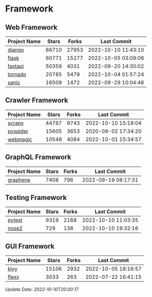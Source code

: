 # Framework

## Web Framework
| Project Name | Stars | Forks | Last Commit |
| ------------ | ----- | ----- | ----------- |
| [django](https://github.com/django/django) | 66710 | 27953 | 2022-10-10 11:43:10 |
| [flask](https://github.com/pallets/flask) | 60771 | 15277 | 2022-10-05 03:09:06 |
| [fastapi](https://github.com/tiangolo/fastapi) | 50359 | 4031 | 2022-09-20 14:30:02 |
| [tornado](https://github.com/tornadoweb/tornado) | 20785 | 5479 | 2022-10-04 01:57:24 |
| [sanic](https://github.com/sanic-org/sanic) | 16509 | 1472 | 2022-09-29 10:04:46 |

## Crawler Framework
| Project Name | Stars | Forks | Last Commit |
| ------------ | ----- | ----- | ----------- |
| [scrapy](https://github.com/scrapy/scrapy) | 44787 | 9743 | 2022-10-10 15:18:04 |
| [pyspider](https://github.com/binux/pyspider) | 15605 | 3653 | 2020-08-02 17:34:20 |
| [webmagic](https://github.com/code4craft/webmagic) | 10548 | 4084 | 2022-10-01 15:34:57 |

## GraphQL Framework
| Project Name | Stars | Forks | Last Commit |
| ------------ | ----- | ----- | ----------- |
| [graphene](https://github.com/graphql-python/graphene) | 7408 | 796 | 2022-09-19 08:17:31 |

## Testing Framework
| Project Name | Stars | Forks | Last Commit |
| ------------ | ----- | ----- | ----------- |
| [pytest](https://github.com/pytest-dev/pytest) | 9319 | 2168 | 2022-10-10 11:03:35 |
| [nose2](https://github.com/nose-devs/nose2) | 729 | 138 | 2022-10-10 19:32:16 |

## GUI Framework
| Project Name | Stars | Forks | Last Commit |
| ------------ | ----- | ----- | ----------- |
| [kivy](https://github.com/kivy/kivy) | 15106 | 2932 | 2022-10-05 18:16:57 |
| [flexx](https://github.com/flexxui/flexx) | 3033 | 263 | 2022-07-22 16:41:15 |

*Update Date: 2022-10-10T20:00:17*